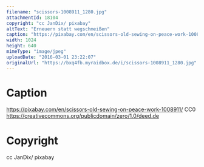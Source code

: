 ```yaml
---
filename: "scissors-1008911_1280.jpg"
attachmentId: 18104
copyright: "cc JanDix/ pixabay"
altText: "Erneuern statt wegschmeißen"
caption: "https://pixabay.com/en/scissors-old-sewing-on-peace-work-1008911/\nCC0\nhttps://creativecommons.org/publicdomain/zero/1.0/deed.de"
width: 1024
height: 640
mimeType: "image/jpeg"
uploadDate: "2016-03-01 23:22:07"
originalUrl: "https://bxq4fb.myraidbox.de/i/scissors-1008911_1280.jpg"
---
```


# Caption

https://pixabay.com/en/scissors-old-sewing-on-peace-work-1008911/
CC0
https://creativecommons.org/publicdomain/zero/1.0/deed.de

# Copyright

cc JanDix/ pixabay

